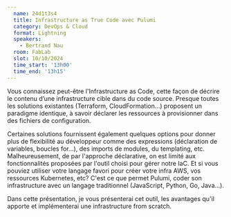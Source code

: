 ```yaml
---
  name: 24d1t3s4
  title: Infrastructure as True Code avec Pulumi
  category: DevOps & Cloud
  format: Lightning
  speakers: 
    - Bertrand Nau
  room: FabLab
  slot: 10/10/2024
  time_start: '13h00'
  time_end: '13h15'
---
```

Vous connaissez peut-être l'Infrastructure as Code, cette façon de décrire le contenu d’une infrastructure cible dans du code source. Presque toutes les solutions existantes (Terraform, CloudFormation…) proposent un paradigme identique, à savoir déclarer les ressources à provisionner dans des fichiers de configuration.

Certaines solutions fournissent également quelques options pour donner plus de flexibilité au développeur comme des expressions (déclaration de variables, boucles for…), des imports de modules, du templating, etc. Malheureusement, de par l'approche déclarative, on est limité aux fonctionnalités proposées par l'outil choisi pour gérer notre IaC. Et si vous pouviez utiliser votre langage favori pour créer votre infra AWS, vos ressources Kubernetes, etc? C'est ce que permet Pulumi, coder son infrastructure avec un langage traditionnel (JavaScript, Python, Go, Java...).

Dans cette présentation, je vous présenterai cet outil, les avantages qu'il apporte et implémenterai une infrastructure from scratch.
